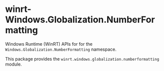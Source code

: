 <!-- warning: Please don't edit this file. It was automatically generated. -->

# winrt-Windows.Globalization.NumberFormatting

Windows Runtime (WinRT) APIs for for the `Windows.Globalization.NumberFormatting` namespace.

This package provides the `winrt.windows.globalization.numberformatting` module.
